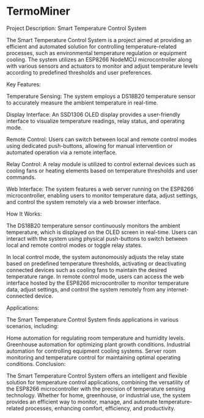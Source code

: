 # TermoMiner
Project Description: Smart Temperature Control System

The Smart Temperature Control System is a project aimed at providing an efficient and automated solution for controlling temperature-related processes, such as environmental temperature regulation or equipment cooling. The system utilizes an ESP8266 NodeMCU microcontroller along with various sensors and actuators to monitor and adjust temperature levels according to predefined thresholds and user preferences.

Key Features:

Temperature Sensing: The system employs a DS18B20 temperature sensor to accurately measure the ambient temperature in real-time.

Display Interface: An SSD1306 OLED display provides a user-friendly interface to visualize temperature readings, relay status, and operating mode.

Remote Control: Users can switch between local and remote control modes using dedicated push-buttons, allowing for manual intervention or automated operation via a remote interface.

Relay Control: A relay module is utilized to control external devices such as cooling fans or heating elements based on temperature thresholds and user commands.

Web Interface: The system features a web server running on the ESP8266 microcontroller, enabling users to monitor temperature data, adjust settings, and control the system remotely via a web browser interface.

How It Works:

The DS18B20 temperature sensor continuously monitors the ambient temperature, which is displayed on the OLED screen in real-time. Users can interact with the system using physical push-buttons to switch between local and remote control modes or toggle relay states.

In local control mode, the system autonomously adjusts the relay state based on predefined temperature thresholds, activating or deactivating connected devices such as cooling fans to maintain the desired temperature range. In remote control mode, users can access the web interface hosted by the ESP8266 microcontroller to monitor temperature data, adjust settings, and control the system remotely from any internet-connected device.

Applications:

The Smart Temperature Control System finds applications in various scenarios, including:

Home automation for regulating room temperature and humidity levels.
Greenhouse automation for optimizing plant growth conditions.
Industrial automation for controlling equipment cooling systems.
Server room monitoring and temperature control for maintaining optimal operating conditions.
Conclusion:

The Smart Temperature Control System offers an intelligent and flexible solution for temperature control applications, combining the versatility of the ESP8266 microcontroller with the precision of temperature sensing technology. Whether for home, greenhouse, or industrial use, the system provides an efficient way to monitor, manage, and automate temperature-related processes, enhancing comfort, efficiency, and productivity.


